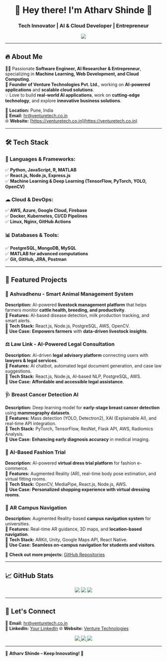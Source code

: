<h1 align="center">👋 Hey there! I'm Atharv Shinde 🚀</h1>
<h3 align="center">Tech Innovator | AI & Cloud Developer | Entrepreneur</h3>

<p align="center">
  <img src="https://readme-typing-svg.herokuapp.com?color=FF5733&center=true&vCenter=true&width=600&lines=AI+%7C+Cloud+%7C+Software+Development;Building+Smart+and+Scalable+Solutions;Turning+Ideas+Into+Reality" />
</p>

---

## 🔥 About Me  

👨‍💻 Passionate **Software Engineer, AI Researcher & Entrepreneur**, specializing in **Machine Learning, Web Development, and Cloud Computing**.  
🚀 **Founder of Venture Technologies Pvt. Ltd.**, working on **AI-powered applications** and **scalable cloud solutions**.  
💡 Love to build **real-world AI applications**, work on **cutting-edge technology**, and explore **innovative business solutions**.  

📍 **Location:** Pune, India  
📧 **Email:** hr@venturetech.co.in  
🌐 **Website:** [https://venturetech.co.in](https://venturetech.co.in)  

---

## 🛠 Tech Stack  

### 🚀 **Languages & Frameworks:**  
✅ **Python, JavaScript, R, MATLAB**  
✅ **React.js, Node.js, Express.js**  
✅ **Machine Learning & Deep Learning (TensorFlow, PyTorch, YOLO, OpenCV)**  

### ☁ **Cloud & DevOps:**  
✅ **AWS, Azure, Google Cloud, Firebase**  
✅ **Docker, Kubernetes, CI/CD Pipelines**  
✅ **Linux, Nginx, GitHub Actions**  

### 📊 **Databases & Tools:**  
✅ **PostgreSQL, MongoDB, MySQL**  
✅ **MATLAB for advanced computations**  
✅ **Git, GitHub, JIRA, Postman**  

---

## 🚀 Featured Projects  

### 🐄 **Ashvadhenu - Smart Animal Management System**  
**Description:** AI-powered **livestock management platform** that helps farmers monitor **cattle health, breeding, and productivity**.  
🔹 **Features:** AI-based disease detection, milk production tracking, and smart alerts.  
🔹 **Tech Stack:** React.js, Node.js, PostgreSQL, AWS, OpenCV.  
🔹 **Use Case:** **Empowers farmers** with **data-driven livestock insights**.  

### ⚖ **Law Link - AI-Powered Legal Consultation**  
**Description:** AI-driven **legal advisory platform** connecting users with **lawyers & legal services**.  
🔹 **Features:** AI chatbot, automated legal document generation, and case law suggestions.  
🔹 **Tech Stack:** React.js, Node.js, AI-based NLP, PostgreSQL, AWS.  
🔹 **Use Case:** **Affordable and accessible legal assistance**.  

### 🩺 **Breast Cancer Detection AI**  
**Description:** Deep learning model for **early-stage breast cancer detection** using **mammography datasets**.  
🔹 **Features:** Mass detection (YOLO, Detectron2), XAI (Explainable AI), and real-time API integration.  
🔹 **Tech Stack:** PyTorch, TensorFlow, ResNet, Flask API, AWS, Radiomics Analysis.  
🔹 **Use Case:** **Enhancing early diagnosis accuracy** in medical imaging.  

### 👗 **AI-Based Fashion Trial**  
**Description:** AI-powered **virtual dress trial platform** for fashion e-commerce.  
🔹 **Features:** Augmented Reality (AR), real-time body pose estimation, and virtual fitting rooms.  
🔹 **Tech Stack:** OpenCV, MediaPipe, React.js, Node.js, AWS.  
🔹 **Use Case:** **Personalized shopping experience with virtual dressing rooms**.  

### 🏫 **AR Campus Navigation**  
**Description:** Augmented Reality-based **campus navigation system** for universities.  
🔹 **Features:** Real-time AR guidance, 3D maps, and **location-based navigation**.  
🔹 **Tech Stack:** ARKit, Unity, Google Maps API, React Native.  
🔹 **Use Case:** **Seamless on-campus navigation for students and visitors**.  

📌 **Check out more projects:** [GitHub Repositories](https://github.com/Atharva3749)  

---

## 📈 GitHub Stats  

<p align="center">
  <img src="https://github-readme-stats.vercel.app/api?username=Atharva3749&show_icons=true&theme=radical" />
  <img src="https://github-readme-streak-stats.herokuapp.com/?user=Atharva3749&theme=radical" />
  <img src="https://github-readme-stats.vercel.app/api/top-langs/?username=Atharva3749&layout=compact&theme=radical" />
</p>

---

## 🤝 Let's Connect  

📧 **Email:** hr@venturetech.co.in  
🔗 **LinkedIn:** [Your LinkedIn](https://www.linkedin.com/in/atharv-shinde-a456b2152/) 
🌐 **Website:** [Venture Technologies](https://venturetech.co.in)  

<p align="center">
  <a href="mailto:hr@venturetech.co.in">
    <img src="https://img.shields.io/badge/Email-D14836?style=for-the-badge&logo=gmail&logoColor=white" />
  </a>
  <a href="https://www.linkedin.com/in/atharv-shinde-a456b2152/">
    <img src="https://img.shields.io/badge/LinkedIn-0A66C2?style=for-the-badge&logo=linkedin&logoColor=white" />
  </a>
  <a href="https://github.com/Atharva3749">
    <img src="https://img.shields.io/badge/GitHub-100000?style=for-the-badge&logo=github&logoColor=white" />
  </a>
</p>

---

🔹 **Atharv Shinde – Keep Innovating! 🚀**  
